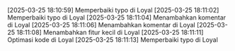 [2025-03-25 18:10:59] Memperbaiki typo di Loyal
[2025-03-25 18:11:02] Memperbaiki typo di Loyal
[2025-03-25 18:11:04] Menambahkan komentar di Loyal
[2025-03-25 18:11:06] Menambahkan komentar di Loyal
[2025-03-25 18:11:08] Menambahkan fitur kecil di Loyal
[2025-03-25 18:11:11] Optimasi kode di Loyal
[2025-03-25 18:11:13] Memperbaiki typo di Loyal
